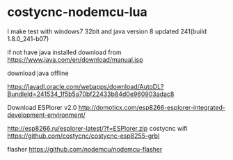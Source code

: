 # costycnc-nodemcu-lua
 I make test with windows7 32bit and java version 8 updated 241(build 1.8.0_241-b07)
       
  if not have java installed download from https://www.java.com/en/download/manual.jsp
       
  download java offline
  
  https://javadl.oracle.com/webapps/download/AutoDL?BundleId=241534_1f5b5a70bf22433b84d0e960903adac8
  
 Download ESPlorer v2.0 http://domoticx.com/esp8266-esplorer-integrated-development-environment/
 
 http://esp8266.ru/esplorer-latest/?f=ESPlorer.zip costycnc wifi https://github.com/costycnc/costycnc-esp8255-grbl
 
 flasher https://github.com/nodemcu/nodemcu-flasher
